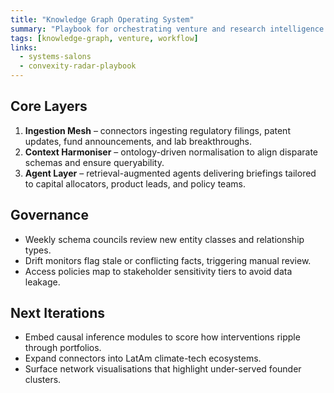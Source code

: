 ```yaml
---
title: "Knowledge Graph Operating System"
summary: "Playbook for orchestrating venture and research intelligence across distributed teams."
tags: [knowledge-graph, venture, workflow]
links:
  - systems-salons
  - convexity-radar-playbook
---
```


## Core Layers

1. **Ingestion Mesh** – connectors ingesting regulatory filings, patent updates, fund announcements, and lab breakthroughs.
2. **Context Harmoniser** – ontology-driven normalisation to align disparate schemas and ensure queryability.
3. **Agent Layer** – retrieval-augmented agents delivering briefings tailored to capital allocators, product leads, and policy teams.

## Governance

- Weekly schema councils review new entity classes and relationship types.
- Drift monitors flag stale or conflicting facts, triggering manual review.
- Access policies map to stakeholder sensitivity tiers to avoid data leakage.

## Next Iterations

- Embed causal inference modules to score how interventions ripple through portfolios.
- Expand connectors into LatAm climate-tech ecosystems.
- Surface network visualisations that highlight under-served founder clusters.
